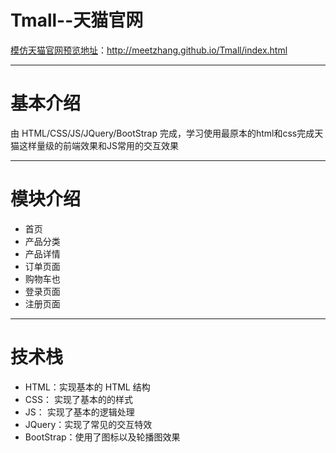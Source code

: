 # Tmall--天猫官网


[模仿天猫官网预览地址](http://meetzhang.github.io/Tmall/index.html)：http://meetzhang.github.io/Tmall/index.html

---
# 基本介绍
由 HTML/CSS/JS/JQuery/BootStrap 完成，学习使用最原本的html和css完成天猫这样量级的前端效果和JS常用的交互效果

---
# 模块介绍
- 首页
- 产品分类
- 产品详情
- 订单页面
- 购物车也
- 登录页面
- 注册页面

---
# 技术栈
- HTML：实现基本的 HTML 结构
- CSS： 实现了基本的的样式
- JS： 实现了基本的逻辑处理
- JQuery：实现了常见的交互特效
- BootStrap：使用了图标以及轮播图效果



